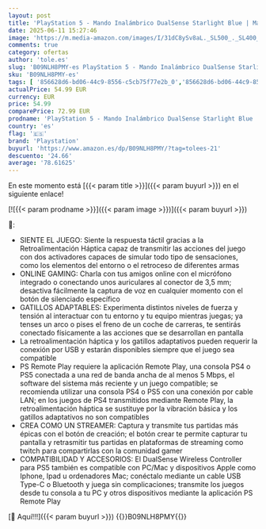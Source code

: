 ```yaml
---
layout: post
title: 'PlayStation 5 - Mando Inalámbrico DualSense Starlight Blue | Mando Original Sony para PS5 con Retroalimentación Háptica y gatillos Adaptativos - Color Azul'
date: 2025-06-11 15:27:46
image: 'https://m.media-amazon.com/images/I/31dC8ySv8aL._SL500_._SL400_.jpg'
comments: true
category: ofertas
author: 'tole.es'
slug: 'B09NLH8PMY-es PlayStation 5 - Mando Inalámbrico DualSense Starlight Blue...'
sku: 'B09NLH8PMY-es'
tags: [ '856628d6-bd06-44c9-8556-c5cb75f77e2b_0','856628d6-bd06-44c9-8556-c5cb75f77e2b_3701','856628d6-bd06-44c9-8556-c5cb75f77e2b_5701','Accesorios','Accesorios para PlayStation 5','Arborist Merchandising Root','CML-Gaming','Hardware y juegos para PlayStation 5','Mandos y controles para PlayStation 5','Self Service','Special Features Stores','Video Game Controllers','Videojuegos','playstation','ps5','🇪🇸', ]
actualPrice: 54.99 EUR
currency: EUR
price: 54.99
comparePrice: 72.99 EUR
prodname: 'PlayStation 5 - Mando Inalámbrico DualSense Starlight Blue | Mando Original Sony para PS5 con Retroalimentación Háptica y gatillos Adaptativos - Color Azul'
country: 'es'
flag: '🇪🇸'
brand: 'Playstation'
buyurl: 'https://www.amazon.es/dp/B09NLH8PMY/?tag=tolees-21'
descuento: '24.66'
average: '78.61625'
---
```


En este momento está [{{< param title >}}]({{< param buyurl >}}) en el siguiente enlace!

[![{{< param prodname >}}]({{< param image >}})]({{< param buyurl >}})

🔎:

- SIENTE EL JUEGO: Siente la respuesta táctil gracias a la Retroalimentación Háptica capaz de transmitir las acciones del juego con dos activadores capaces de simular todo tipo de sensaciones, como los elementos del entorno o el retroceso de diferentes armas
- ONLINE GAMING: Charla con tus amigos online con el micrófono integrado o conectando unos auriculares al conector de 3,5 mm; desactiva fácilmente la captura de voz en cualquier momento con el botón de silenciado específico
- GATILLOS ADAPTABLES: Experimenta distintos niveles de fuerza y tensión al interactuar con tu entorno y tu equipo mientras juegas; ya tenses un arco o pises el freno de un coche de carreras, te sentirás conectado físicamente a las acciones que se desarrollan en pantalla
- La retroalimentación háptica y los gatillos adaptativos pueden requerir la conexión por USB y estarán disponibles siempre que el juego sea compatible
- PS Remote Play requiere la aplicación Remote Play, una consola PS4 o PS5 conectada a una red de banda ancha de al menos 5 Mbps, el software del sistema más reciente y un juego compatible; se recomienda utilizar una consola PS4 o PS5 con una conexión por cable LAN; en los juegos de PS4 transmitidos mediante Remote Play, la retroalimentación háptica se sustituye por la vibración básica y los gatillos adaptativos no son compatibles
- CREA COMO UN STREAMER: Captura y transmite tus partidas más épicas con el botón de creación; el botón crear te permite capturar tu pantalla y retrasmitir tus partidas en plataformas de streaming como twitch para compartirlas con la comunidad gamer
- COMPATIBILIDAD Y ACCESORIOS: El DualSense Wireless Controller para PS5 también es compatible con PC/Mac y dispositivos Apple como Iphone, Ipad u ordenadores Mac; conéctalo mediante un cable USB Type-C o Bluetooth y juega sin complicaciones; transmite los juegos desde tu consola a tu PC y otros dispositivos mediante la aplicación PS Remote Play

[🛒 Aquí!!!]({{< param buyurl >}})
{{<world>}}B09NLH8PMY{{</world>}}
